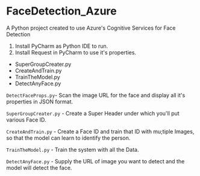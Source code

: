 # FaceDetection_Azure
A Python project created to use Azure's Cognitive Services for Face Detection

1) Install PyCharm as Python IDE to run.
2) Install Request in PyCharm to use it's properties.

* SuperGroupCreater.py
* CreateAndTrain.py
* TrainTheModel.py
* DetectAnyFace.py

`DetectFaceProps.py`- Scan the image URL for the face and display all it's properties in JSON format.

`SuperGroupCreater.py` - Create a Super Header under which you'll put various Face ID.

`CreateAndTrain.py` - Create a Face ID and train that ID with mu;tiple Images, so that the model can learn to identify the person.

`TrainTheModel.py` - Train the system with all the Data.

`DetectAnyFace.py` - Supply the URL of image you want to detect and the model will detect the face.

